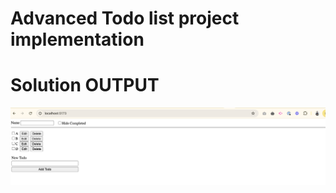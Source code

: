 # Advanced Todo list project implementation

# Solution OUTPUT

![Advanced Todo List Project output](https://github.com/BhuvAX/React-Basic-Intermediate/blob/05-advanced-stateful-components-advanced-todo-list/src/assets/todolist.png)

